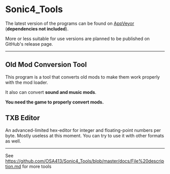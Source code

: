 # Sonic4_Tools

The latest version of the programs can be found on [AppVeyor][appveyor_artifacts] (**dependencies not included**).

More or less suitable for use versions are planned to be published on GitHub's release page.

------------

## Old Mod Conversion Tool

This program is a tool that converts old mods to make them work properly with the mod loader.

It also can convert **sound and music mods**.

**You need the game to properly convert mods.**

## TXB Editor

An advanced-limited hex-editor for integer and floating-point numbers per byte. Mostly useless at this moment. You can try to use it with other formats as well.

------------

See https://github.com/OSA413/Sonic4_Tools/blob/master/docs/File%20description.md for more tools

[appveyor_artifacts]: https://ci.appveyor.com/project/OSA413/sonic4-tools/build/artifacts
